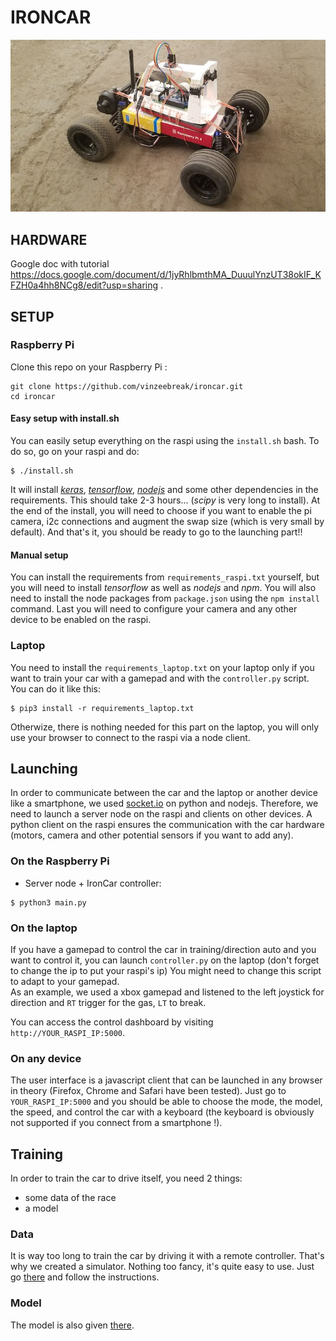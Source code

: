 # IRONCAR

![Picture of the IronCar](docs/car.jpg)

## HARDWARE

Google doc with tutorial https://docs.google.com/document/d/1jyRhlbmthMA_DuuulYnzUT38okIF_KFZH0a4hh8NCg8/edit?usp=sharing .

## SETUP

### Raspberry Pi
Clone this repo on your Raspberry Pi :

```
git clone https://github.com/vinzeebreak/ironcar.git
cd ironcar
```

#### Easy setup with install.sh

You can easily setup everything on the raspi using the `install.sh` bash. To do so, go on your raspi and do:
```
$ ./install.sh
```

It will install *[keras](https://github.com/keras-team/keras)*, *[tensorflow](https://www.tensorflow.org/)*, *[nodejs](https://nodejs.org/)* and some other dependencies in the requirements. This should take 2-3 hours... (*scipy* is very long to install). At the end of the install, you will need to choose if you want to enable the pi camera, i2c connections and augment the swap size (which is very small by default). 
And that's it, you should be ready to go to the launching part!!

#### Manual setup

You can install the requirements from `requirements_raspi.txt` yourself, but you will need to install *tensorflow* as well as *nodejs* and *npm*. You will also need to install the node packages from `package.json` using the `npm install` command. 
Last you will need to configure your camera and any other device to be enabled on the raspi. 

### Laptop
You need to install the `requirements_laptop.txt` on your laptop only if you want to train your car with a gamepad and with the `controller.py` script. You can do it like this:
```
$ pip3 install -r requirements_laptop.txt
```
Otherwize, there is nothing needed for this part on the laptop, you will only use your browser to connect to the raspi via a node client. 

## Launching
In order to communicate between the car and the laptop or another device like a smartphone, we used [socket.io](https://socket.io/) on python and nodejs. Therefore, we need to launch a server node on the raspi and clients on other devices. A python client on the raspi ensures the communication with the 
car hardware (motors, camera  and other potential sensors if you want to add any).


### On the Raspberry Pi

* Server node + IronCar controller: 
```
$ python3 main.py
``` 

### On the laptop
If you have a gamepad to control the car in training/direction auto and you want to control it, you can launch `controller.py` on the laptop (don't forget to change the ip to put your raspi's ip)
You might need to change this script to adapt to your gamepad.  
As an example, we used a xbox gamepad and listened to the left joystick for direction and `RT` trigger for the gas, `LT` to break. 

You can access the control dashboard by visiting `http://YOUR_RASPI_IP:5000`.

### On any device
The user interface is a javascript client that can be launched in any browser in theory 
(Firefox, Chrome and Safari have been tested). Just go to `YOUR_RASPI_IP:5000` and you should be able to choose the mode, the model, the speed, and control the car with a keyboard (the keyboard is obviously not supported if you connect from a smartphone !).

## Training

In order to train the car to drive itself, you need 2 things:
- some data of the race
- a model

### Data

It is way too long to train the car by driving it with a remote controller. That's why we created a simulator. Nothing too fancy, it's quite easy to use. Just go [there](https://github.com/vinzeebreak/road_simulator) and follow the instructions.

### Model

The model is also given [there](https://github.com/vinzeebreak/road_simulator).
